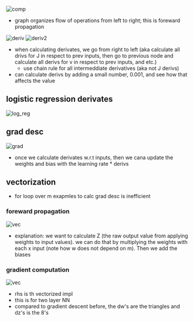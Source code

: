 ![comp](https://i.gyazo.com/3f9363073d342b7263b2c72a1132001a.png)
  - graph organizes flow of operations from left to right; this is foreward propagation
  
![deriv](https://i.gyazo.com/552d47ba37f9a8e7a26916f433f67eb4.png)
![deriv2](https://i.gyazo.com/e3abcfd77f5baf9622f515faf65b72da.png)
  - when calculating derivates, we go from right to left (aka calculate all drivs for J in respect to prev inputs, then go to previous node and calculate all derivs for v in respect to prev inputs, and etc.)
    - use chain rule for all intermeddiate derivatives (aka not J derivs)
  - can calculate derivs by adding a small number, 0.001, and see how that affects the value
  
## logistic regression derivates

![log_reg](https://i.gyazo.com/f47b94e1b1057459770b7784c9ff1063.png)

## grad desc

![grad](https://i.gyazo.com/aca0563d7da8cb824be38201479837db.png)
  - once we calculate derivates w.r.t inputs, then we cana update the weights and bias with the learning rate * derivs

## vectorization

  - for loop over m exapmles to calc grad desc is inefficient

### foreward propagation
![vec](https://i.gyazo.com/81d3620a0cc91f8cb4eb8308cb6f7053.png)
  - explanation: we want to calculate Z (the raw output value from applying weights to input values). we can do that by multiplying the weights with each x input (note how w does not depend on m). Then we add the biases
  
### gradient computation
![vec](https://i.gyazo.com/a22f5bf52e6f5f88eff890729355bf74.png)
  - rhs is th vectorized impl
  - this is for two layer NN
  - compared to gradient descent before, the dw's are the triangles and dz's is the 8's
